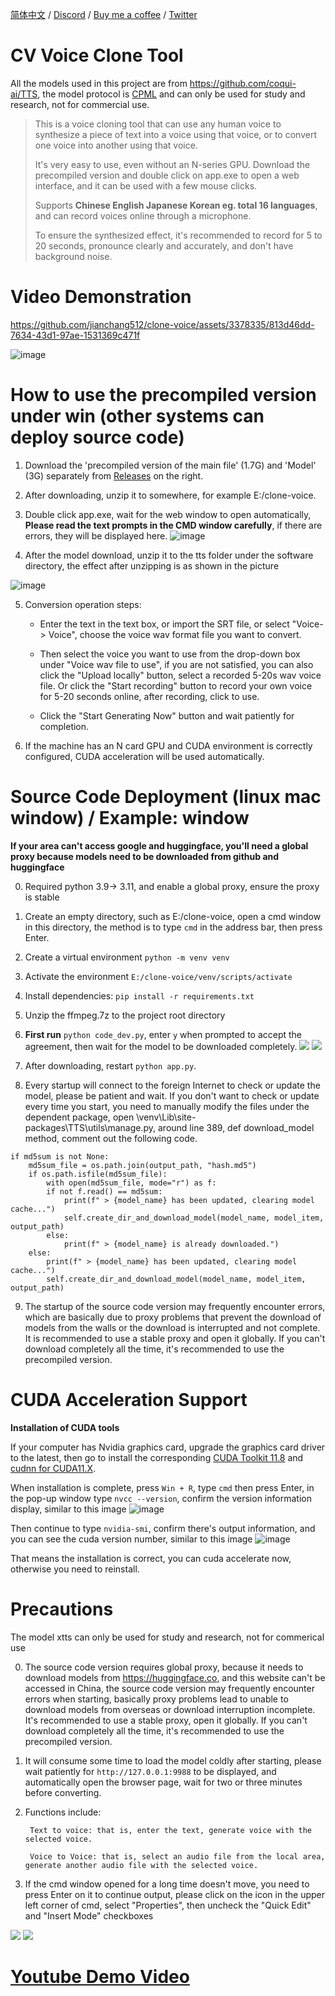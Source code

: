 [简体中文](./README.md) / [Discord](https://discord.gg/TMCM2PfHzQ) / [Buy me a coffee](https://ko-fi.com/jianchang512) / [Twitter](https://twitter.com/mortimer_wang)

# CV Voice Clone Tool

All the models used in this project are from https://github.com/coqui-ai/TTS, the model protocol is [CPML](https://coqui.ai/cpml/) and can only be used for study and research, not for commercial use. 

> 
> This is a voice cloning tool that can use any human voice to synthesize a piece of text into a voice using that voice, or to convert one voice into another using that voice. 
> 
> It's very easy to use, even without an N-series GPU. Download the precompiled version and double click on app.exe to open a web interface, and it can be used with a few mouse clicks. 
> 
> Supports **Chinese English Japanese Korean eg. total 16 languages**, and can record voices online through a microphone. 
> 
> To ensure the synthesized effect, it's recommended to record for 5 to 20 seconds, pronounce clearly and accurately, and don't have background noise. 
> 
> 


# Video Demonstration



https://github.com/jianchang512/clone-voice/assets/3378335/813d46dd-7634-43d1-97ae-1531369c471f





![image](https://github.com/jianchang512/clone-voice/assets/3378335/e4cfee2a-20f1-4395-b1b9-b3f7015502a2)




# How to use the precompiled version under win (other systems can deploy source code)


1. Download the 'precompiled version of the main file' (1.7G) and 'Model' (3G) separately from [Releases](https://github.com/jianchang512/clone-voice/releases) on the right. 
2. After downloading, unzip it to somewhere, for example E:/clone-voice. 
3. Double click app.exe, wait for the web window to open automatically, **Please read the text prompts in the CMD window carefully**, if there are errors, they will be displayed here.
![image](https://github.com/jianchang512/clone-voice/assets/3378335/ad9bdaaa-f2a9-4133-9087-a272db662455)


4. After the model download, unzip it to the tts folder under the software directory, the effect after unzipping is as shown in the picture


![image](https://github.com/jianchang512/clone-voice/assets/3378335/4b5a60eb-124d-404b-a748-c0a527482e90)

5. Conversion operation steps:
	
	- Enter the text in the text box, or import the SRT file, or select "Voice-> Voice", choose the voice wav format file you want to convert.
	
	- Then select the voice you want to use from the drop-down box under "Voice wav file to use", if you are not satisfied, you can also click the "Upload locally" button, select a recorded 5-20s wav voice file. Or click the "Start recording" button to record your own voice for 5-20 seconds online, after recording, click to use.
	
	- Click the "Start Generating Now" button and wait patiently for completion.

6. If the machine has an N card GPU and CUDA environment is correctly configured, CUDA acceleration will be used automatically.


# Source Code Deployment (linux mac window) / Example: window

**If your area can't access google and huggingface, you'll need a global proxy because models need to be downloaded from github and huggingface**


0. Required python 3.9-> 3.11, and enable a global proxy, ensure the proxy is stable
1. Create an empty directory, such as E:/clone-voice, open a cmd window in this directory, the method is to type `cmd` in the address bar, then press Enter.
2. Create a virtual environment `python -m venv venv`
3. Activate the environment `E:/clone-voice/venv/scripts/activate`
4. Install dependencies: `pip install -r requirements.txt`
5. Unzip the ffmpeg.7z to the project root directory
6. **First run** `python code_dev.py`, enter `y` when prompted to accept the agreement, then wait for the model to be downloaded completely.
   ![](./images/code_dev01.png)
   ![](./images/code_dev02.png)


8. After downloading, restart `python app.py`.

9. Every startup will connect to the foreign Internet to check or update the model, please be patient and wait. If you don't want to check or update every time you start, you need to manually modify the files under the dependent package, open \venv\Lib\site-packages\TTS\utils\manage.py, around line 389, def download_model method, comment out the following code.

```
if md5sum is not None:
	md5sum_file = os.path.join(output_path, "hash.md5")
	if os.path.isfile(md5sum_file):
	    with open(md5sum_file, mode="r") as f:
		if not f.read() == md5sum:
		    print(f" > {model_name} has been updated, clearing model cache...")
		    self.create_dir_and_download_model(model_name, model_item, output_path)
		else:
		    print(f" > {model_name} is already downloaded.")
	else:
	    print(f" > {model_name} has been updated, clearing model cache...")
	    self.create_dir_and_download_model(model_name, model_item, output_path)
```

9. The startup of the source code version may frequently encounter errors, which are basically due to proxy problems that prevent the download of models from the walls or the download is interrupted and not complete. It is recommended to use a stable proxy and open it globally. If you can't download completely all the time, it's recommended to use the precompiled version.


# CUDA Acceleration Support

**Installation of CUDA tools**

If your computer has Nvidia graphics card, upgrade the graphics card driver to the latest, then go to install the corresponding [CUDA Toolkit 11.8](https://developer.nvidia.com/cuda-downloads) and [cudnn for CUDA11.X](https://developer.nvidia.com/rdp/cudnn-archive).
   
When installation is complete, press `Win + R`, type `cmd` then press Enter, in the pop-up window type `nvcc --version`, confirm the version information display, similar to this image
   ![image](https://github.com/jianchang512/pyvideotrans/assets/3378335/e68de07f-4bb1-4fc9-bccd-8f841825915a)
   
Then continue to type `nvidia-smi`, confirm there's output information, and you can see the cuda version number, similar to this image
   ![image](https://github.com/jianchang512/pyvideotrans/assets/3378335/71f1d7d3-07f9-4579-b310-39284734006b)

That means the installation is correct, you can cuda accelerate now, otherwise you need to reinstall.



# Precautions

The model xtts can only be used for study and research, not for commerical use

0. The source code version requires global proxy, because it needs to download models from https://huggingface.co, and this website can't be accessed in China, the source code version may frequently encounter errors when starting, basically proxy problems lead to unable to download models from overseas or download interruption incomplete. It's recommended to use a stable proxy, open it globally. If you can't download completely all the time, it's recommended to use the precompiled version.

1. It will consume some time to load the model coldly after starting, please wait patiently for `http://127.0.0.1:9988` to be displayed, and automatically open the browser page, wait for two or three minutes before converting.

2. Functions include:

		Text to voice: that is, enter the text, generate voice with the selected voice.
		
		Voice to Voice: that is, select an audio file from the local area, generate another audio file with the selected voice.
		
3. If the cmd window opened for a long time doesn't move, you need to press Enter on it to continue output, please click on the icon in the upper left corner of cmd, select "Properties", then uncheck the "Quick Edit" and "Insert Mode" checkboxes

![](./images/3.png)
![](./images/4.png)



# [Youtube Demo Video](https://youtu.be/NL5cIoJ9Gjo)

